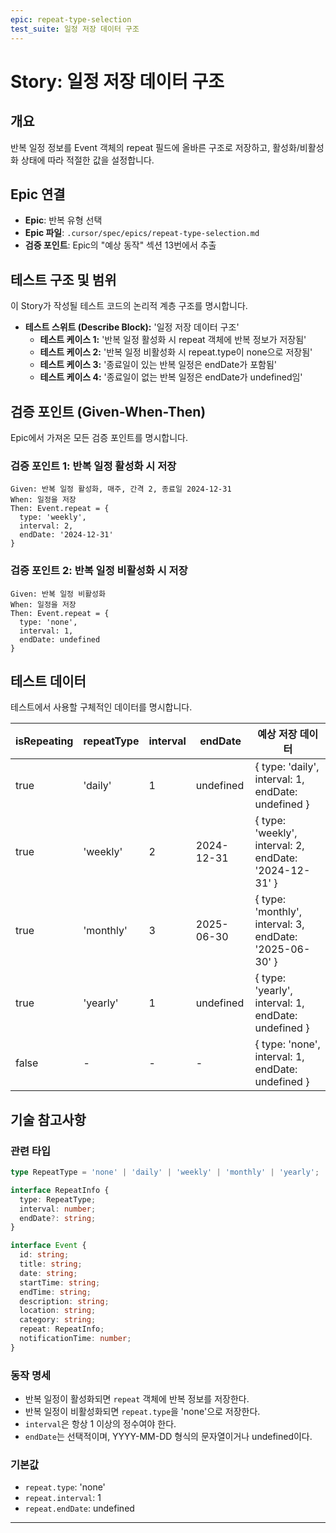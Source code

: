 ```yaml
---
epic: repeat-type-selection
test_suite: 일정 저장 데이터 구조
---
```


# Story: 일정 저장 데이터 구조

## 개요

반복 일정 정보를 Event 객체의 repeat 필드에 올바른 구조로 저장하고, 활성화/비활성화 상태에 따라 적절한 값을 설정합니다.

## Epic 연결

- **Epic**: 반복 유형 선택
- **Epic 파일**: `.cursor/spec/epics/repeat-type-selection.md`
- **검증 포인트**: Epic의 "예상 동작" 섹션 13번에서 추출

## 테스트 구조 및 범위

이 Story가 작성될 테스트 코드의 논리적 계층 구조를 명시합니다.

- **테스트 스위트 (Describe Block):** '일정 저장 데이터 구조'
  - **테스트 케이스 1:** '반복 일정 활성화 시 repeat 객체에 반복 정보가 저장됨'
  - **테스트 케이스 2:** '반복 일정 비활성화 시 repeat.type이 none으로 저장됨'
  - **테스트 케이스 3:** '종료일이 있는 반복 일정은 endDate가 포함됨'
  - **테스트 케이스 4:** '종료일이 없는 반복 일정은 endDate가 undefined임'

## 검증 포인트 (Given-When-Then)

Epic에서 가져온 모든 검증 포인트를 명시합니다.

### 검증 포인트 1: 반복 일정 활성화 시 저장

```
Given: 반복 일정 활성화, 매주, 간격 2, 종료일 2024-12-31
When: 일정을 저장
Then: Event.repeat = {
  type: 'weekly',
  interval: 2,
  endDate: '2024-12-31'
}
```

### 검증 포인트 2: 반복 일정 비활성화 시 저장

```
Given: 반복 일정 비활성화
When: 일정을 저장
Then: Event.repeat = {
  type: 'none',
  interval: 1,
  endDate: undefined
}
```

## 테스트 데이터

테스트에서 사용할 구체적인 데이터를 명시합니다.

| isRepeating | repeatType | interval | endDate    | 예상 저장 데이터                                        |
| ----------- | ---------- | -------- | ---------- | ------------------------------------------------------- |
| true        | 'daily'    | 1        | undefined  | { type: 'daily', interval: 1, endDate: undefined }      |
| true        | 'weekly'   | 2        | 2024-12-31 | { type: 'weekly', interval: 2, endDate: '2024-12-31' }  |
| true        | 'monthly'  | 3        | 2025-06-30 | { type: 'monthly', interval: 3, endDate: '2025-06-30' } |
| true        | 'yearly'   | 1        | undefined  | { type: 'yearly', interval: 1, endDate: undefined }     |
| false       | -          | -        | -          | { type: 'none', interval: 1, endDate: undefined }       |

## 기술 참고사항

### 관련 타입

```typescript
type RepeatType = 'none' | 'daily' | 'weekly' | 'monthly' | 'yearly';

interface RepeatInfo {
  type: RepeatType;
  interval: number;
  endDate?: string;
}

interface Event {
  id: string;
  title: string;
  date: string;
  startTime: string;
  endTime: string;
  description: string;
  location: string;
  category: string;
  repeat: RepeatInfo;
  notificationTime: number;
}
```

### 동작 명세

- 반복 일정이 활성화되면 `repeat` 객체에 반복 정보를 저장한다.
- 반복 일정이 비활성화되면 `repeat.type`을 'none'으로 저장한다.
- `interval`은 항상 1 이상의 정수여야 한다.
- `endDate`는 선택적이며, YYYY-MM-DD 형식의 문자열이거나 undefined이다.

### 기본값

- `repeat.type`: 'none'
- `repeat.interval`: 1
- `repeat.endDate`: undefined

---
